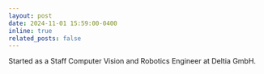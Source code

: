 ```yaml
---
layout: post
date: 2024-11-01 15:59:00-0400
inline: true
related_posts: false
---
```


Started as a Staff Computer Vision and Robotics Engineer at Deltia GmbH.